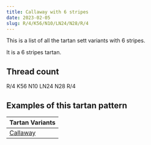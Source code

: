 ```yaml
---
title: Callaway with 6 stripes
date: 2023-02-05
slug: R/4/K56/N10/LN24/N28/R/4
---
```

This is a list of all the tartan sett variants with 6 stripes.

It is a 6 stripes tartan.


## Thread count
R/4 K56 N10 LN24 N28 R/4

## Examples of this tartan pattern

| Tartan Variants |
|---------------|
| [Callaway](/variants/r/4/k56/n10/ln24/n28/r/4-k000000-lne0e0e0-n808080-rc00000)||
